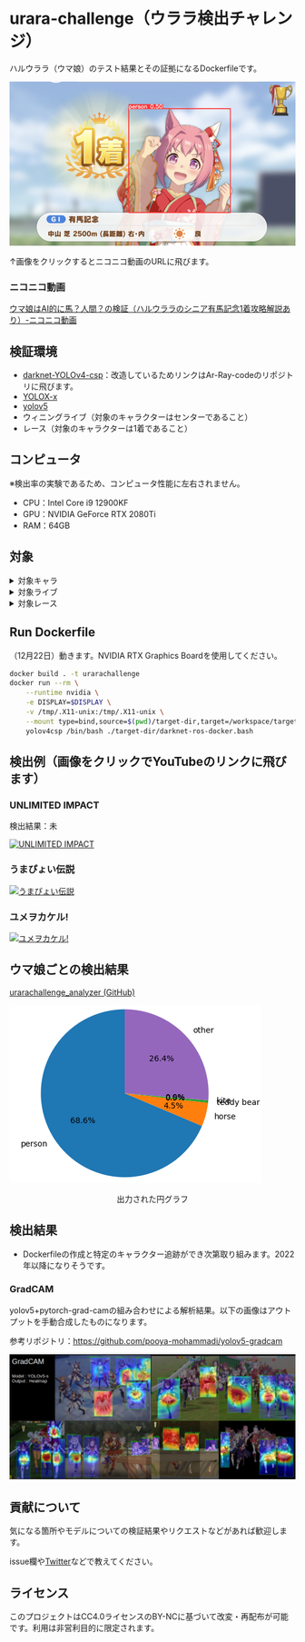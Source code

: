 # urara-challenge（ウララ検出チャレンジ）
ハルウララ（ウマ娘）のテスト結果とその証拠になるDockerfileです。

[![urara_challenge](images_for_readme/urara_challenge.png)](https://nico.ms/sm39930385)

↑画像をクリックするとニコニコ動画のURLに飛びます。

### ニコニコ動画

[ウマ娘はAI的に馬？人間？の検証（ハルウララのシニア有馬記念1着攻略解説あり）-ニコニコ動画](https://nico.ms/sm39930385)



## 検証環境

- [darknet-YOLOv4-csp](https://github.com/Ar-Ray-code/darknet/tree/export-video)：改造しているためリンクはAr-Ray-codeのリポジトリに飛びます。
- [YOLOX-x](https://github.com/Megvii-BaseDetection/YOLOX)
- [yolov5](https://github.com/ultralytics/yolov5)
- ウィニングライブ（対象のキャラクターはセンターであること）
- レース（対象のキャラクターは1着であること）

## コンピュータ

※検出率の実験であるため、コンピュータ性能に左右されません。

- CPU：Intel Core i9 12900KF
- GPU：NVIDIA GeForce RTX 2080Ti
- RAM：64GB

<!-- ## YOLOv4-scpのDockerfileの実行

おまたせました！Dockerfileが使えるようになりました。

※NVIDIA-Dockerの最新版を使用してください。

```
git clone https://github.com/Ar-Ray-code/urara-challenge.git
cd urara-challenge/
wget https://raw.githubusercontent.com/AlexeyAB/darknet/master/cfg/yolov4-csp.cfg
wget https://github.com/AlexeyAB/darknet/releases/download/darknet_yolo_v4_pre/yolov4-csp.weights
bash run-darknet-docker.bash
``` -->

## 対象

 <details><summary>対象キャラ</summary>

全て。[動画提供についてはこちらから](https://github.com/Ar-Ray-code/urara-challenge/wiki/動画のレギュレーション)。

</details>

<details><summary>対象ライブ</summary>

※既に取得済のものにxを付けています

現在、対象ライブを検討中

- [x] Make Debut!
- [x] ENDLESS DREAM!!
- [x] 彩 Phantasia
- [x] winnning the soul
- [x] 本能スピード
- [x] [UNLIMITED IMPACT](https://www.youtube.com/watch?v=AvsvLLgowQg)
- [x] NEXT FRONTIER
- [x] Special Record!
- [x] [うまぴょい伝説](https://youtu.be/Ol8nYpTHX4c)
- [x] はじまりのSignal
- [x] ささやかな祈り
- [x] 涙ひかって明日になれ！
- [x] ユメヲカケル！
- [x] BLAZE
- [x] Never Looking Back
- [x] WINnin’5 -ウイニング☆ファイヴ-
- [x] ぴょいっと♪はれるや！
  

</details>

<details><summary>対象レース</summary>

芝・ダート・右回り・左回りなどの条件を確認中

- [x] 京都 芝 晴れ
  

</details>

## Run Dockerfile

（12月22日）動きます。NVIDIA RTX Graphics Boardを使用してください。

```bash
docker build . -t urarachallenge
docker run --rm \
	--runtime nvidia \
	-e DISPLAY=$DISPLAY \
	-v /tmp/.X11-unix:/tmp/.X11-unix \
	--mount type=bind,source=$(pwd)/target-dir,target=/workspace/target-dir \
	yolov4csp /bin/bash ./target-dir/darknet-ros-docker.bash
```

## 検出例（画像をクリックでYouTubeのリンクに飛びます）

### UNLIMITED IMPACT

検出結果：未

 [![UNLIMITED IMPACT](http://img.youtube.com/vi/AvsvLLgowQg/0.jpg)](https://www.youtube.com/watch?v=AvsvLLgowQg)

### うまぴょい伝説

[![うまぴょい伝説](http://img.youtube.com/vi/Ol8nYpTHX4c/0.jpg)](https://www.youtube.com/watch?v=Ol8nYpTHX4c)

### ユメヲカケル!

[![ユメヲカケル!](http://img.youtube.com/vi/DvbPyekjQq8/0.jpg)](https://www.youtube.com/watch?v=DvbPyekjQq8)



## ウマ娘ごとの検出結果

[urarachallenge_analyzer (GitHub)](https://github.com/Ar-Ray-code/urarachallenge_analyzer)

![](https://raw.githubusercontent.com/Ar-Ray-code/urarachallenge_analyzer/main/iamges_for_readme/pichart-spe.png?token=GHSAT0AAAAAABMFTEZKE5PFUPNRASPVS3K4YQP3J6A)

<div align="center">出力された円グラフ</div>


## 検出結果

- Dockerfileの作成と特定のキャラクター追跡ができ次第取り組みます。2022年以降になりそうです。

### GradCAM

yolov5+pytorch-grad-camの組み合わせによる解析結果。以下の画像はアウトプットを手動合成したものになります。

参考リポジトリ：https://github.com/pooya-mohammadi/yolov5-gradcam

![heatmap06-uma](images_for_readme/heatmap-yolov5/heatmap.png)



## 貢献について

気になる箇所やモデルについての検証結果やリクエストなどがあれば歓迎します。

issue欄や[Twitter](https://twitter.com/Ray255Ar)などで教えてください。

## ライセンス

このプロジェクトはCC4.0ライセンスのBY-NCに基づいて改変・再配布が可能です。利用は非営利目的に限定されます。
